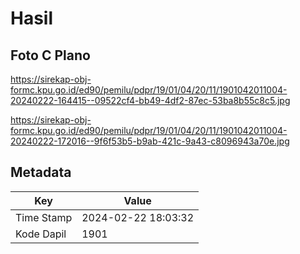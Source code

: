 # Hasil

## Foto C Plano

https://sirekap-obj-formc.kpu.go.id/ed90/pemilu/pdpr/19/01/04/20/11/1901042011004-20240222-164415--09522cf4-bb49-4df2-87ec-53ba8b55c8c5.jpg

https://sirekap-obj-formc.kpu.go.id/ed90/pemilu/pdpr/19/01/04/20/11/1901042011004-20240222-172016--9f6f53b5-b9ab-421c-9a43-c8096943a70e.jpg


## Metadata

| Key        | Value               |
| ---------- | ------------------- |
| Time Stamp | 2024-02-22 18:03:32 |
| Kode Dapil | 1901                |



